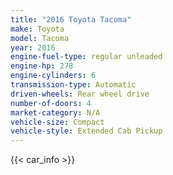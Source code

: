 ```yaml
---
title: "2016 Toyota Tacoma"
make: Toyota
model: Tacoma
year: 2016
engine-fuel-type: regular unleaded
engine-hp: 278
engine-cylinders: 6
transmission-type: Automatic
driven-wheels: Rear wheel drive
number-of-doors: 4
market-category: N/A
vehicle-size: Compact
vehicle-style: Extended Cab Pickup
---
```


{{< car_info >}}
